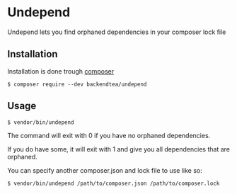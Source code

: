 # Undepend

Undepend lets you find orphaned dependencies in your composer lock file

## Installation

Installation is done trough [composer](https://getcomposer.org/)

```
$ composer require --dev backendtea/undepend
```

## Usage

```
$ vendor/bin/undepend
```
The command will exit with 0 if you have no orphaned dependencies.

If you do have some, it will exit with 1 and give you all dependencies that are orphaned.

You can specify another composer.json and lock file to use like so:

```
$ vendor/bin/undepend /path/to/composer.json /path/to/composer.lock
```
